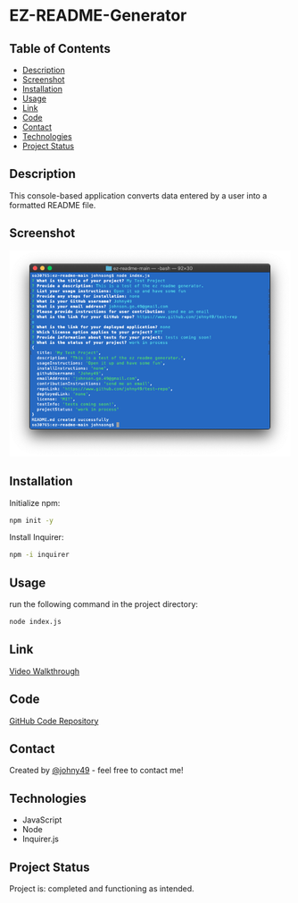 # EZ-README-Generator

## Table of Contents
* [Description](#description)
* [Screenshot](#screenshot)
* [Installation](#installation)
* [Usage](#usage)
* [Link](#link)
* [Code](#code)
* [Contact](#contact)
* [Technologies](#technologies)
* [Project Status](#project-status)

## Description 
This console-based application converts data entered by a user into a formatted README file.

## Screenshot
![Screenshot of portfolio webpage](./readme-screenshot.png)

## Installation
Initialize npm:
```bash
npm init -y
```
Install Inquirer:
```bash
npm -i inquirer
```

## Usage
run the following command in the project directory:
```bash
node index.js
```

## Link
[Video Walkthrough](https://johny49.github.io/weather-dashboard/)


## Code
[GitHub Code Repository](https://github.com/Johny49/ez-readme)


## Contact 
Created by [@johny49](https://github.com/Johny49/) - feel free to contact me!


## Technologies
- JavaScript
- Node
- Inquirer.js

## Project Status
Project is: completed and functioning as intended.
